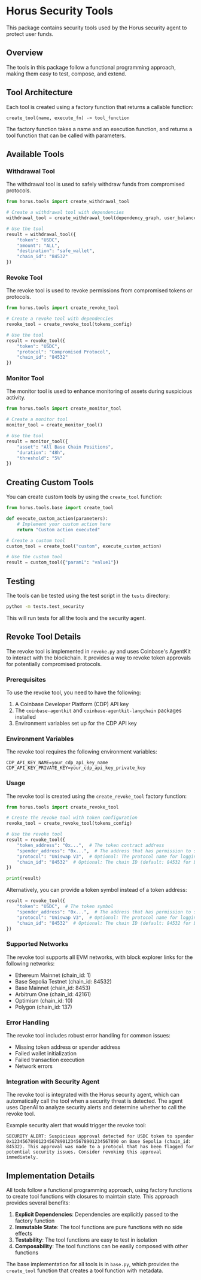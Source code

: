 # Horus Security Tools

This package contains security tools used by the Horus security agent to protect user funds.

## Overview

The tools in this package follow a functional programming approach, making them easy to test, compose, and extend.

## Tool Architecture

Each tool is created using a factory function that returns a callable function:

```
create_tool(name, execute_fn) -> tool_function
```

The factory function takes a name and an execution function, and returns a tool function that can be called with parameters.

## Available Tools

### Withdrawal Tool

The withdrawal tool is used to safely withdraw funds from compromised protocols.

```python
from horus.tools import create_withdrawal_tool

# Create a withdrawal tool with dependencies
withdrawal_tool = create_withdrawal_tool(dependency_graph, user_balances)

# Use the tool
result = withdrawal_tool({
    "token": "USDC",
    "amount": "ALL",
    "destination": "safe_wallet",
    "chain_id": "84532"
})
```

### Revoke Tool

The revoke tool is used to revoke permissions from compromised tokens or protocols.

```python
from horus.tools import create_revoke_tool

# Create a revoke tool with dependencies
revoke_tool = create_revoke_tool(tokens_config)

# Use the tool
result = revoke_tool({
    "token": "USDC",
    "protocol": "Compromised Protocol",
    "chain_id": "84532"
})
```

### Monitor Tool

The monitor tool is used to enhance monitoring of assets during suspicious activity.

```python
from horus.tools import create_monitor_tool

# Create a monitor tool
monitor_tool = create_monitor_tool()

# Use the tool
result = monitor_tool({
    "asset": "All Base Chain Positions",
    "duration": "48h",
    "threshold": "5%"
})
```

## Creating Custom Tools

You can create custom tools by using the `create_tool` function:

```python
from horus.tools.base import create_tool

def execute_custom_action(parameters):
    # Implement your custom action here
    return "Custom action executed"

# Create a custom tool
custom_tool = create_tool("custom", execute_custom_action)

# Use the custom tool
result = custom_tool({"param1": "value1"})
```

## Testing

The tools can be tested using the test script in the `tests` directory:

```bash
python -m tests.test_security
```

This will run tests for all the tools and the security agent.

## Revoke Tool Details

The revoke tool is implemented in `revoke.py` and uses Coinbase's AgentKit to interact with the blockchain. It provides a way to revoke token approvals for potentially compromised protocols.

### Prerequisites

To use the revoke tool, you need to have the following:

1. A Coinbase Developer Platform (CDP) API key
2. The `coinbase-agentkit` and `coinbase-agentkit-langchain` packages installed
3. Environment variables set up for the CDP API key

### Environment Variables

The revoke tool requires the following environment variables:

```
CDP_API_KEY_NAME=your_cdp_api_key_name
CDP_API_KEY_PRIVATE_KEY=your_cdp_api_key_private_key
```

### Usage

The revoke tool is created using the `create_revoke_tool` factory function:

```python
from horus.tools import create_revoke_tool

# Create the revoke tool with token configuration
revoke_tool = create_revoke_tool(tokens_config)

# Use the revoke tool
result = revoke_tool({
    "token_address": "0x...",  # The token contract address
    "spender_address": "0x...",  # The address that has permission to spend the token
    "protocol": "Uniswap V3",  # Optional: The protocol name for logging
    "chain_id": "84532"  # Optional: The chain ID (default: 84532 for Base Sepolia)
})

print(result)
```

Alternatively, you can provide a token symbol instead of a token address:

```python
result = revoke_tool({
    "token": "USDC",  # The token symbol
    "spender_address": "0x...",  # The address that has permission to spend the token
    "protocol": "Uniswap V3",  # Optional: The protocol name for logging
    "chain_id": "84532"  # Optional: The chain ID (default: 84532 for Base Sepolia)
})
```

### Supported Networks

The revoke tool supports all EVM networks, with block explorer links for the following networks:

- Ethereum Mainnet (chain_id: 1)
- Base Sepolia Testnet (chain_id: 84532)
- Base Mainnet (chain_id: 8453)
- Arbitrum One (chain_id: 42161)
- Optimism (chain_id: 10)
- Polygon (chain_id: 137)

### Error Handling

The revoke tool includes robust error handling for common issues:

- Missing token address or spender address
- Failed wallet initialization
- Failed transaction execution
- Network errors

### Integration with Security Agent

The revoke tool is integrated with the Horus security agent, which can automatically call the tool when a security threat is detected. The agent uses OpenAI to analyze security alerts and determine whether to call the revoke tool.

Example security alert that would trigger the revoke tool:

```
SECURITY ALERT: Suspicious approval detected for USDC token to spender 0x1234567890123456789012345678901234567890 on Base Sepolia (chain_id: 84532). This approval was made to a protocol that has been flagged for potential security issues. Consider revoking this approval immediately.
```

## Implementation Details

All tools follow a functional programming approach, using factory functions to create tool functions with closures to maintain state. This approach provides several benefits:

1. **Explicit Dependencies**: Dependencies are explicitly passed to the factory function
2. **Immutable State**: The tool functions are pure functions with no side effects
3. **Testability**: The tool functions are easy to test in isolation
4. **Composability**: The tool functions can be easily composed with other functions

The base implementation for all tools is in `base.py`, which provides the `create_tool` function that creates a tool function with metadata.
